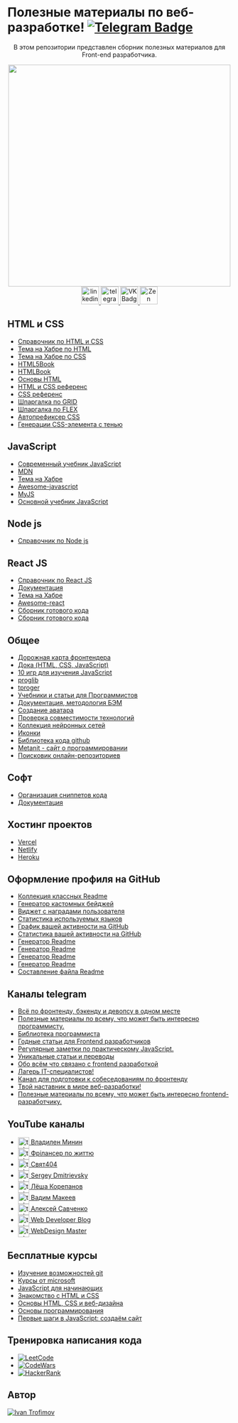 # Полезные материалы по веб-разработке! [![Telegram Badge](https://img.shields.io/badge/-troff_webdev-blue?style=flat&logo=Telegram&logoColor=white)](https://t.me/troff_webdev)

  

<p align="center">
  В этом репозитории представлен cборник полезных материалов для Front-end разработчика.
  <br>
  <img src="https://komarev.com/ghpvc/?username=impudens&style=flat-square&color=blue" alt="">
</p>

<div id="header" align="center">
  <img src="https://media.giphy.com/media/qgQUggAC3Pfv687qPC/giphy.gif" width="500"/>
</div>

<div id="badges" align="center">
    <a href="https://www.linkedin.com/in/impudens/" target="_blank">
      <img src="https://cdn-icons-png.flaticon.com/512/2504/2504799.png" width="40" height="40" alt="linkedin" />
    </a>
    <a href="https://t.me/i1_trofimov" target="_blank">
      <img src="https://cdn-icons-png.flaticon.com/512/2111/2111646.png" width="40" height="40" alt="telegram group" />
    </a>
    <a href="https://vk.com/i1_trofimov" target="_blank">
      <img src="https://cdn-icons-png.flaticon.com/512/145/145813.png" width="40" height="40" alt="VK Badge"/>
    </a>
    <a href="https://dzen.ru/troff_webdev" target="_blank">
      <img src="https://upload.wikimedia.org/wikipedia/commons/thumb/a/ab/Yandex_Zen_logo_icon.svg/1024px-Yandex_Zen_logo_icon.svg.png" width="40" height="40" alt="Zen Badge"/>
    </a>
</div>

## HTML и CSS

 - [Справочник по HTML и CSS](https://github.com/xsltdev/hcdev.ru)
 - [Тема на Хабре по HTML](https://habr.com/ru/hub/html5/)
 - [Тема на Хабре по CSS](https://habr.com/ru/hub/css/)
 - [HTML5Book](https://html5book.ru/)
 - [HTMLBook](http://htmlbook.ru/)
 - [Основы HTML](https://developer.mozilla.org/ru/docs/Learn/Getting_started_with_the_web/HTML_basics)
 - [HTML и CSS референс](https://webref.ru/)
 - [CSS референс](https://cssreference.io/)
 - [Шпаргалка по GRID](https://grid.malven.co/)
 - [Шпаргалка по FLEX](https://flexbox.malven.co/)
 - [Автопрефиксер CSS](https://autoprefixer.github.io/ru/)
 - [Генерации CSS-элемента с тенью](https://cssgenerator.org/box-shadow-css-generator.html)

## JavaScript

 - [Современный учебник JavaScript](https://learn.javascript.ru/)
 - [MDN](https://developer.mozilla.org/ru/docs/Web/JavaScript)
 - [Тема на Хабре](https://habr.com/ru/hub/javascript/)
 - [Awesome-javascript](https://github.com/sorrycc/awesome-javascript)
 - [MyJS](https://github.com/harryheman/my-js)
 - [Основной учебник JavaScript](https://code.mu/ru/javascript/book/prime/)

 ## Node js

 - [Справочник по Node js](https://github.com/xsltdev/nodejsdev.ru)

## React JS

 - [Справочник по React JS](https://github.com/xsltdev/reactdev.ru)
 - [Документация](https://ru.reactjs.org/)
 - [Тема на Хабре](https://habr.com/ru/hub/reactjs/)
 - [Awesome-react](https://github.com/enaqx/awesome-react)
 - [Cборник готового кода](https://devhints.io/react)
 - [Cборник готового кода](https://reactcheatsheet.com/)

## Общее

 - [Дорожная карта фронтендера](https://roadmap.sh/frontend)
 - [Дока (HTML, CSS, JavaScript)](https://doka.guide/)
 - [10 игр для изучения JavaScript](https://techrocks.ru/2023/01/09/10-games-for-javascript-learning/)
 - [proglib](https://proglib.io/)
 - [tproger](https://tproger.ru/)
 - [Учебники и статьи для Программистов](https://codernet.ru/)
 - [Документация, методология БЭМ](https://ru.bem.info/)
 - [Создание аватара](https://pfpmaker.com/)
 - [Проверка совместимости технологий](https://caniuse.com/)
 - [Коллекция нейронных сетей](https://github.com/ai-collection/ai-collection)
 - [Иконки](https://thenounproject.com/)
 - [Библиотека кода github](https://grep.app/)
 - [Metanit - сайт о программировании](https://metanit.com/)
 - [Поисковик онлайн-репозиториев](https://libraries.io/)

## Софт

 - [Организация сниппетов кода](https://snipit.io/)
 - [Документация](https://kapeli.com/dash)

## Хостинг проектов

 - [Vercel](https://vercel.com/)
 - [Netlify](https://www.netlify.com/)
 - [Heroku](https://www.heroku.com/)


## Оформление профиля на GitHub

 - [Коллекция классных Readme](https://github.com/abhisheknaiidu/awesome-github-profile-readme)
 - [Генератор кастомных бейджей](https://shields.io/)
 - [Виджет с наградами пользователя](https://github.com/ryo-ma/github-profile-trophy)
 - [Статистика используемых языков](https://github.com/anuraghazra/github-readme-stats)
 - [График вашей активности на GitHub](https://github.com/Ashutosh00710/github-readme-activity-graph)
 - [Статистика вашей активности на GitHub](https://github.com/vn7n24fzkq/github-profile-summary-cards)
 - [Генератор Readme](https://arturssmirnovs.github.io/github-profile-readme-generator/)
 - [Генератор Readme](https://profilinator.rishav.dev/)
 - [Генератор Readme](https://rahuldkjain.github.io/gh-profile-readme-generator/)
 - [Генератор Readme](https://www.profileme.dev/)
 - [Составление файла Readme](https://readme.so/ru)

## Каналы telegram

 - [Всё по фронтенду, бэкенду и девопсу в одном месте](https://t.me/tproger_web)
 - [Полезные материалы по всему, что может быть интересно программисту.](https://t.me/proglibrary)
 - [Библиотека программиста](https://t.me/frontendbooksit)
 - [Годные статьи для Frontend разработчиков](https://t.me/frontendnoteschannel)
 - [Регулярные заметки по практическому JavaScript.](https://t.me/notesjs)
 - [Уникальные статьи и переводы](https://t.me/nuancesprog)
 - [Обо всём что связано с frontend разработкой](https://t.me/frontend_mind)
 - [Лагерь IT-специалистов!](https://t.me/codecamp)
 - [Канал для подготовки к собеседованиям по фронтенду](https://t.me/frontendInterview)
 - [Твой наставник в мире веб-разработки!](https://t.me/WebMentor)
 - [Полезные материалы по всему, что может быть интересно frontend-разработчику.](https://t.me/frontendproglib)

## YouTube каналы
  - <a href="https://www.youtube.com/@VladilenMinin" target="_blank" align="end">
      <img src="https://user-images.githubusercontent.com/116535224/227592586-eae1142a-5f94-45d0-a774-3fa81443c2e3.png" width="25" height="25" alt="telegram group" align="center"/> Владилен Минин 
    </a>

  - <a href="https://www.youtube.com/@FreelancerLifeStyle" target="_blank" align="end">
      <img src="https://yt3.googleusercontent.com/_wQzr_d3FtLx91_37CR2x_U1W0UaOYzLySQSk45ZZBDhPE9jSo-iTuHoE66-JlOgk6MQEsjJLQ=s176-c-k-c0x00ffffff-no-rj" width="25" height="25" alt="telegram group" align="center"/> Фрілансер по життю
    </a>

  - <a href="https://www.youtube.com/@svyat404" target="_blank" align="end">
      <img src="https://yt3.googleusercontent.com/CDyGd9m2mqYWsZGu3qfuYOe8tHoi8q7BsKFNIKVmxJ7-DiqR49RV8Bj6T7Snq-jht7fQvkeF0A=s176-c-k-c0x00ffffff-no-rj" width="25" height="25" alt="telegram group" align="center"/> Свят404
    </a> 
  - <a href="https://www.youtube.com/@sergeydmitrievsky" target="_blank" align="end">
      <img src="https://yt3.googleusercontent.com/mn-LTkBBlB8VfIa65MhhBM6vgMve15KThUCjnIUBrB4rcclFU9n3nhFMgShIyMYZx-64p3AS=s176-c-k-c0x00ffffff-no-rj" width="25" height="25" alt="telegram group" align="center"/> Sergey Dmitrievsky 
    </a> 
  - <a href="https://www.youtube.com/@aocore" target="_blank" align="end">
      <img src="https://yt3.googleusercontent.com/ytc/AL5GRJU3KGkumrU6QtLsbxqhIysAW7s89npgqtE_zkp5=s176-c-k-c0x00ffffff-no-rj" width="25" height="25" alt="telegram group" align="center"/> Лёша Корепанов
    </a> 
  - <a href="https://www.youtube.com/@pepelsbey" target="_blank" align="end">
      <img src="https://yt3.googleusercontent.com/_CJily8GWgF-NFHwPMBpUPf-Zcrer31xJy8I-xdYUGu4RpzaSXqwzINpTK1KisHbYb-i535_ecY=s176-c-k-c0x00ffffff-no-rj" width="25" height="25" alt="telegram group" align="center"/> Вадим Макеев
    </a> 
  - <a href="https://www.youtube.com/@HawkStyle1" target="_blank" align="end">
      <img src="https://yt3.googleusercontent.com/6cdiklJ15Ylqq7IPOaIzDb8KFB_fvBASeCMOJ27ErfI1-RufL_Q8Nk83f6EtfqHZOkplOD1A=s176-c-k-c0x00ffffff-no-rj" width="25" height="25" alt="telegram group" align="center"/> Алексей Савченко
    </a> 
  - <a href="https://www.youtube.com/@SuprunAlexey" target="_blank" align="end">
      <img src="https://yt3.googleusercontent.com/C6yV1fuhtQrsrOXmZRg43QYY5C2mX_TPom1vENpC0W_RqwRuxjqEin3lkm03aAXXroI9Q4aE=s176-c-k-c0x00ffffff-no-rj" width="25" height="25" alt="telegram group" align="center"/> Web Developer Blog
    </a> 
  - <a href="https://www.youtube.com/@wdm" target="_blank" align="end">
      <img src="https://yt3.googleusercontent.com/S7mowm8wxEGtUk0w7iVRaTRfc6obGV7z0EhDBYGABcE7o5vcKOYBfQQnfTyFHseRBnge1ZJQRLU=s176-c-k-c0x00ffffff-no-rj" width="25" height="25" alt="telegram group" align="center"/> WebDesign Master
    </a> 
  
## Бесплатные курсы

 - [Изучение возможностей git](https://learngitbranching.js.org/?locale=ru_RU)
 - [Курсы от microsoft](https://learn.microsoft.com/ru-ru/training/)
 - [JavaScript для начинающих](https://stepik.org/course/2223/syllabus)
 - [Знакомство с HTML и CSS](https://htmlacademy.ru/courses/basic-html-css)
 - [Основы HTML, CSS и веб-дизайна](https://ru.hexlet.io/courses/html?ref=287543)
 - [Основы программирования](https://ru.hexlet.io/courses/programming-basics?ref=287543)
 - [Первые шаги в JavaScript: создаём сайт](https://netology.ru/programs/javascript-free)

## Тренировка написания кода
  - [![LeetCode](https://img.shields.io/badge/-LeetCode-black?logo=LeetCode)](https://leetcode.com/)
  - [![CodeWars](https://img.shields.io/badge/-CodeWars-%23B1361E?logo=CodeWars)](https://www.codewars.com/)
  - [![HackerRank](https://img.shields.io/badge/-HackerRank-black?logo=HackerRank)](https://coderbyte.com/)

## Автор

[![Ivan Trofimov](https://img.shields.io/badge/-Ivan%20Trofimov-black?logo=GitHub)](https://github.com/impudens)
